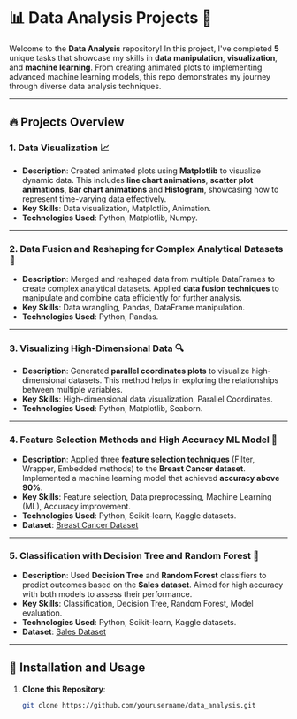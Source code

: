 # 📊 Data Analysis Projects 🚀

Welcome to the **Data Analysis** repository! In this project, I've completed **5** unique tasks that showcase my skills in **data manipulation**, **visualization**, and **machine learning**. From creating animated plots to implementing advanced machine learning models, this repo demonstrates my journey through diverse data analysis techniques.

---

## 🔥 Projects Overview

### 1. **Data Visualization** 📈
   - **Description**: Created animated plots using **Matplotlib** to visualize dynamic data. This includes **line chart animations**, **scatter plot animations**, **Bar chart animations** and **Histogram**, showcasing how to represent time-varying data effectively.
   - **Key Skills**: Data visualization, Matplotlib, Animation.
   - **Technologies Used**: Python, Matplotlib, Numpy.

---

### 2. **Data Fusion and Reshaping for Complex Analytical Datasets** 🔗
   - **Description**: Merged and reshaped data from multiple DataFrames to create complex analytical datasets. Applied **data fusion techniques** to manipulate and combine data efficiently for further analysis.
   - **Key Skills**: Data wrangling, Pandas, DataFrame manipulation.
   - **Technologies Used**: Python, Pandas.

---

### 3. **Visualizing High-Dimensional Data** 🔍
   - **Description**: Generated **parallel coordinates plots** to visualize high-dimensional datasets. This method helps in exploring the relationships between multiple variables.
   - **Key Skills**: High-dimensional data visualization, Parallel Coordinates.
   - **Technologies Used**: Python, Matplotlib, Seaborn.

---

### 4. **Feature Selection Methods and High Accuracy ML Model** 🧠
   - **Description**: Applied three **feature selection techniques** (Filter, Wrapper, Embedded methods) to the **Breast Cancer dataset**. Implemented a machine learning model that achieved **accuracy above 90%**.
   - **Key Skills**: Feature selection, Data preprocessing, Machine Learning (ML), Accuracy improvement.
   - **Technologies Used**: Python, Scikit-learn, Kaggle datasets.
   - **Dataset**: [Breast Cancer Dataset](https://www.kaggle.com/datasets/yasserh/breast-cancer-dataset)

---

### 5. **Classification with Decision Tree and Random Forest** 🌲
   - **Description**: Used **Decision Tree** and **Random Forest** classifiers to predict outcomes based on the **Sales dataset**. Aimed for high accuracy with both models to assess their performance.
   - **Key Skills**: Classification, Decision Tree, Random Forest, Model evaluation.
   - **Technologies Used**: Python, Scikit-learn, Kaggle datasets.
   - **Dataset**: [Sales Dataset](https://www.kaggle.com/datasets/nishathakkar/100-sales)

---

## 🚀 Installation and Usage

1. **Clone this Repository**:
   ```bash
   git clone https://github.com/yourusername/data_analysis.git
